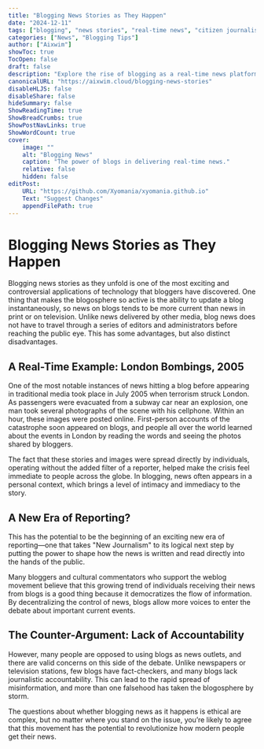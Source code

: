 ```yaml
---
title: "Blogging News Stories as They Happen"
date: "2024-12-11"
tags: ["blogging", "news stories", "real-time news", "citizen journalism", "media"]
categories: ["News", "Blogging Tips"]
author: ["Aixwim"]
showToc: true
TocOpen: false
draft: false
description: "Explore the rise of blogging as a real-time news platform and its impact on the journalism world."
canonicalURL: "https://aixwim.cloud/blogging-news-stories"
disableHLJS: false
disableShare: false
hideSummary: false
ShowReadingTime: true
ShowBreadCrumbs: true
ShowPostNavLinks: true
ShowWordCount: true
cover:
    image: ""
    alt: "Blogging News"
    caption: "The power of blogs in delivering real-time news."
    relative: false
    hidden: false
editPost:
    URL: "https://github.com/Xyomania/xyomania.github.io"
    Text: "Suggest Changes"
    appendFilePath: true
---
```


# Blogging News Stories as They Happen

Blogging news stories as they unfold is one of the most exciting and controversial applications of technology that bloggers have discovered. One thing that makes the blogosphere so active is the ability to update a blog instantaneously, so news on blogs tends to be more current than news in print or on television. Unlike news delivered by other media, blog news does not have to travel through a series of editors and administrators before reaching the public eye. This has some advantages, but also distinct disadvantages.

## A Real-Time Example: London Bombings, 2005

One of the most notable instances of news hitting a blog before appearing in traditional media took place in July 2005 when terrorism struck London. As passengers were evacuated from a subway car near an explosion, one man took several photographs of the scene with his cellphone. Within an hour, these images were posted online. First-person accounts of the catastrophe soon appeared on blogs, and people all over the world learned about the events in London by reading the words and seeing the photos shared by bloggers.

The fact that these stories and images were spread directly by individuals, operating without the added filter of a reporter, helped make the crisis feel immediate to people across the globe. In blogging, news often appears in a personal context, which brings a level of intimacy and immediacy to the story. 

## A New Era of Reporting?

This has the potential to be the beginning of an exciting new era of reporting—one that takes "New Journalism" to its logical next step by putting the power to shape how the news is written and read directly into the hands of the public.

Many bloggers and cultural commentators who support the weblog movement believe that this growing trend of individuals receiving their news from blogs is a good thing because it democratizes the flow of information. By decentralizing the control of news, blogs allow more voices to enter the debate about important current events.

## The Counter-Argument: Lack of Accountability

However, many people are opposed to using blogs as news outlets, and there are valid concerns on this side of the debate. Unlike newspapers or television stations, few blogs have fact-checkers, and many blogs lack journalistic accountability. This can lead to the rapid spread of misinformation, and more than one falsehood has taken the blogosphere by storm. 

The questions about whether blogging news as it happens is ethical are complex, but no matter where you stand on the issue, you’re likely to agree that this movement has the potential to revolutionize how modern people get their news.
